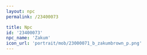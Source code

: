 ```yaml
---
layout: npc
permalink: /23400073

title: Npc
id: '23400073'
npc_name: 'Zakum'
icon_url: 'portrait/mob/23000071_b_zakumbrown_p.png'
---
```

